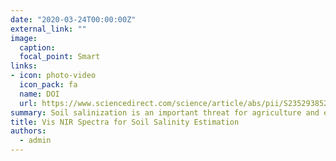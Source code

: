 ```yaml
---
date: "2020-03-24T00:00:00Z"
external_link: ""
image:
  caption: 
  focal_point: Smart
links:
- icon: photo-video
  icon_pack: fa
  name: DOI
  url: https://www.sciencedirect.com/science/article/abs/pii/S2352938520302366?via%3Dihub
summary: Soil salinization is an important threat for agriculture and environment in the eastern coast of Urmia hyper saline Lake. Predicting soil salinization requires rapid and low-cost measurement tools of soil salinity. It is hypothesized that remote sensing and visible near-infrared spectroscopy may offer a feasible method for that purpose. 
title: Vis NIR Spectra for Soil Salinity Estimation
authors: 
  - admin
---
```


